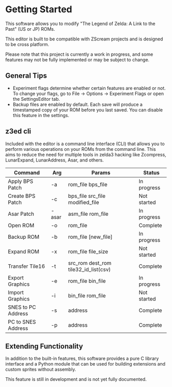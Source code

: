 # Getting Started

This software allows you to modify "The Legend of Zelda: A Link to the Past"  (US or JP) ROMs. 

This editor is built to be compatible with ZScream projects and is designed to be cross platform.

Please note that this project is currently a work in progress, and some features may not be fully implemented or may be subject to change.

## General Tips

- Experiment flags determine whether certain features are enabled or not. To change your flags, go to File -> Options -> Experiment Flags or open the SettingsEditor tab.
- Backup files are enabled by default. Each save will produce a timestamped copy of your ROM before you last saved. You can disable this feature in the settings.

## z3ed cli

Included with the editor is a command line interface (CLI) that allows you to perform various operations on your ROMs from the command line. This aims to reduce the need for multiple tools in zelda3 hacking like Zcompress, LunarExpand, LunarAddress, Asar, and others.

| Command | Arg | Params | Status |
|---------|-----|--------|--------|
| Apply BPS Patch | -a | rom_file bps_file | In progress |
| Create BPS Patch | -c | bps_file src_file modified_file | Not started |
| Asar Patch | -asar | asm_file rom_file | In progress |
| Open ROM | -o | rom_file | Complete |
| Backup ROM | -b | rom_file [new_file] | In progress |
| Expand ROM | -x | rom_file file_size | Not started |
| Transfer Tile16 | -t | src_rom dest_rom tile32_id_list(csv) | Complete |
| Export Graphics | -e | rom_file bin_file | In progress |
| Import Graphics | -i | bin_file rom_file | Not started |
| SNES to PC Address | -s | address | Complete |
| PC to SNES Address | -p | address | Complete |


## Extending Functionality

In addition to the built-in features, this software provides a pure C library interface and a Python module that can be used for building extensions and custom sprites without assembly. 

This feature is still in development and is not yet fully documented.